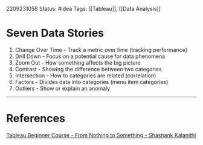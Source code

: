 2209231056
Status: #idea
Tags: [[Tableau]], [[Data Analysis]]

# Seven Data Stories

1. Change Over Time - Track a metric over time (tracking performance)
2. Drill Down - Focus on a potential cause for data phenomena
3. Zoom Out - How something affects the big picture
4. Contrast - Showing the difference between two categories
5. Intersection - How to categories are related (correlation)
6. Factors - Divides data into categories (menu item categories)
7. Outliers - Show or explain an anomaly


---
# References
[Tableau Beginner Course - From Nothing to Something - Shashank Kalanithi](https://youtu.be/Gl2lg-TtRJo?t=3136)